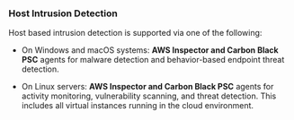 ### Host Intrusion Detection

Host based intrusion detection is supported via one of the following:

* On Windows and macOS systems: **AWS Inspector and Carbon Black PSC** agents for malware
  detection and behavior-based endpoint threat detection.

* On Linux servers: **AWS Inspector and Carbon Black PSC** agents for activity monitoring,
  vulnerability scanning, and threat detection.  This includes all virtual
  instances running in the cloud environment.
